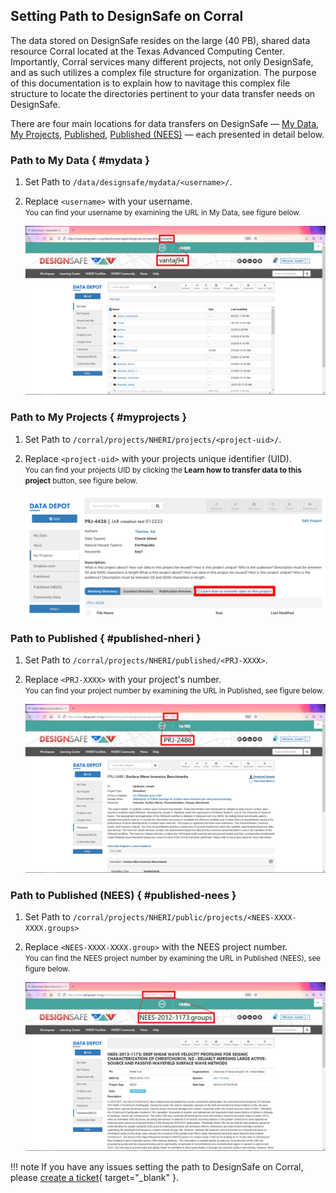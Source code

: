 ## Setting Path to DesignSafe on Corral

The data stored on DesignSafe resides on the large (40 PB), shared data resource Corral located at the Texas Advanced Computing Center. Importantly, Corral services many different projects, not only DesignSafe, and as such utilizes a complex file structure for organization. The purpose of this documentation is to explain how to navitage this complex file structure to locate the directories pertinent to your data transfer needs on DesignSafe.

There are four main locations for data transfers on DesignSafe — [My Data](#mydata), [My Projects](#myprojects), [Published](#published-nheri), [Published (NEES)](#published-nees) — each presented in detail below.

### Path to My Data { #mydata }

1. Set Path to `/data/designsafe/mydata/<username>/`.
2. Replace `<username>` with your username.
    <br><small>You can find your username by examining the URL in My Data, see figure below.</small>

    ![Path to My Data](./imgs/settingpath-1.png)

### Path to My Projects { #myprojects }

1. Set Path to `/corral/projects/NHERI/projects/<project-uid>/`.
2. Replace `<project-uid>` with your projects unique identifier (UID).
    <br><small>You can find your projects UID by clicking the <strong>Learn how to transfer data to this project</strong> button, see figure below.</small>

    ![Path to My Projects](./imgs/settingpath-2.png)

### Path to Published { #published-nheri }

1. Set Path to `/corral/projects/NHERI/published/<PRJ-XXXX>`.
2. Replace `<PRJ-XXXX>` with your project's number.
    <br><small>You can find your project number by examining the URL in Published, see figure below.</small>

    ![Path to Published](./imgs/settingpath-3.png)

### Path to Published (NEES) { #published-nees }

1. Set Path to `/corral/projects/NHERI/public/projects/<NEES-XXXX-XXXX.groups>`
2. Replace `<NEES-XXXX-XXXX.group>` with the NEES project number.
    <br><small>You can find the NEES project number by examining the URL in Published (NEES), see figure below.</small>

    ![Path to Published (NEES)](./imgs/settingpath-4.png)

!!! note
    If you have any issues setting the path to DesignSafe on Corral, please [create a ticket](https://designsafe-ci.org/help){ target="_blank" }.
